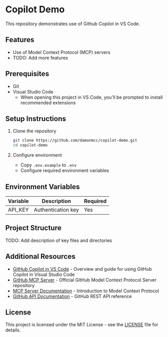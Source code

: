 # Copilot Demo

This repository demonstrates use of Github Copilot in VS Code.

## Features

- Use of Model Context Protocol (MCP) servers
- TODO: Add more features

## Prerequisites

- Git
- Visual Studio Code
  - When opening this project in VS Code, you'll be prompted to install recommended extensions

## Setup Instructions

1. Clone the repository

   ```bash
   git clone https://github.com/damonmcc/copilot-demo.git
   cd copilot-demo
   ```

2. Configure environment
   - Copy `.env.example` to `.env`
   - Configure required environment variables

## Environment Variables

| Variable | Description | Required |
|----------|-------------|----------|
| API_KEY | Authentication key | Yes |

## Project Structure

TODO: Add description of key files and directories

## Additional Resources

- [GitHub Copilot in VS Code](https://code.visualstudio.com/docs/copilot/overview) - Overview and guide for using GitHub Copilot in Visual Studio Code
- [GitHub MCP Server](https://github.com/github/github-mcp-server) - Official GitHub Model Context Protocol Server repository
- [MCP Server Documentation](https://modelcontextprotocol.io/introduction) - Introduction to Model Context Protocol
- [GitHub API Documentation](https://docs.github.com/en/rest) - GitHub REST API reference

## License

This project is licensed under the MIT License - see the [LICENSE](LICENSE) file for details.
